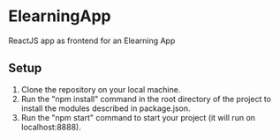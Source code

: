 # ElearningApp
ReactJS app as frontend for an Elearning App

## Setup
1. Clone the repository on your local machine.
2. Run the "npm install" command in the root directory of the project to install the modules described in package.json.
3. Run the "npm start" command to start your project (it will run on localhost:8888).
